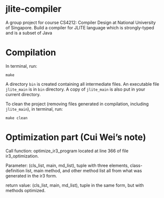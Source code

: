 jlite-compiler
==============

A group project for course CS4212: Compiler Design at National University of Singapore. Build a compiler for JLITE language which is strongly-typed and is a subset of Java

Compilation
=============
In terminal, run:

    make

A directory `bin` is created containing all intermediate files. An executable file `jlite_main` is in `bin` directory. A copy of `jlite_main` is also put in your current directory.

To clean the project (removing files generated in compilation, including `jlite_main`), in terminal, run:

    make clean

Optimization part (Cui Wei’s note)
===================================
Call function: optimize_ir3_program located at line 366 of file ir3_optimization.

Parameter: (cls_list, main, md_list), tuple with three elements, class-definition list, main method, and other method list all from what was generated in the ir3 form.

return value: (cls_list, main, md_list), tuple in the same form, but with methods optimized.


